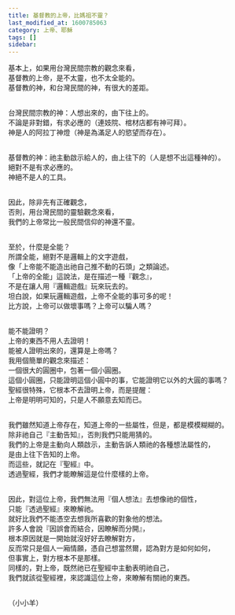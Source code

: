 ```yaml
---
title: 基督教的上帝，比媽祖不靈？
last_modified_at: 1600785063
category: 上帝、耶穌
tags: []
sidebar: 
---
```


<p>基本上，如果用台灣民間宗教的觀念來看，<br/>
基督教的上帝，是不太靈，也不太全能的。<br/>
基督教的神，和台灣民間的神，有很大的差距。</p>
<p><br/>
台灣民間宗教的神：人想出來的，由下往上的。<br/>
不論是非對錯，有求必應的（連妓院、棺材店都有神可拜）。<br/>
神是人的阿拉丁神燈（神是為滿足人的慾望而存在）。</p>
<p><br/>
基督教的神：祂主動啟示給人的，由上往下的（人是想不出這種神的）。<br/>
絕對不是有求必應的。<br/>
神絕不是人的工具。</p>
<p><br/>
因此，除非先有正確觀念，<br/>
否則，用台灣民間的靈驗觀念來看，<br/>
我們的上帝常比一般民間信仰的神還不靈。</p>
<p><br/>
至於，什麼是全能？<br/>
所謂全能，絕對不是邏輯上的文字遊戲，<br/>
像「上帝能不能造出祂自己推不動的石頭」之類論述。<br/>
「上帝的全能」這說法，是在描述一種『觀念』，<br/>
不是在讓人用『邏輯遊戲』玩來玩去的。<br/>
坦白說，如果玩邏輯遊戲，上帝不全能的事可多的呢！<br/>
比方說，上帝可以做壞事嗎？上帝可以騙人嗎？</p>
<p><br/>
能不能證明？<br/>
上帝的東西不用人去證明！<br/>
能被人證明出來的，還算是上帝嗎？<br/>
我用個簡單的觀念來描述：<br/>
一個很大的圓圈中，包著一個小圓圈。<br/>
這個小圓圈，只能證明這個小圓中的事，它能證明它以外的大圓的事嗎？<br/>
聖經很特殊，它根本不去證明上帝，而是提醒：<br/>
上帝是明明可知的，只是人不願意去知而已。</p>
<p><br/>
我們雖然知道上帝存在，知道上帝的一些屬性，但是，都是模模糊糊的。<br/>
除非祂自己『主動告知』，否則我們只能用猜的。<br/>
我們的上帝是主動向人類啟示，主動告訴人類祂的各種想法屬性的，<br/>
是由上往下告知的上帝。<br/>
而這些，就記在『聖經』中。<br/>
透過聖經，我們才能瞭解這是位什麼樣的上帝。</p>
<p><br/>
因此，對這位上帝，我們無法用『個人想法』去想像祂的個性，<br/>
只能『透過聖經』來瞭解祂。<br/>
就好比我們不能憑空去想我所喜歡的對象他的想法。<br/>
許多人會說『因誤會而結合，因瞭解而分開』，<br/>
根本原因就是一開始就沒好好去瞭解對方，<br/>
反而常只是個人一廂情願，憑自己想當然爾，認為對方是如何如何，<br/>
但事實上，對方根本不是那樣。<br/>
同樣的，對上帝，既然祂已在聖經中主動表明祂自己，<br/>
我們就該從聖經裡，來認識這位上帝，來瞭解有關祂的東西。</p>
<p><br/>
（小小羊）</p>
